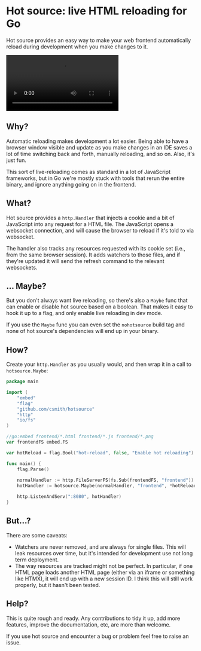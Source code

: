 # Hot source: live HTML reloading for Go

Hot source provides an easy way to make your web frontend automatically reload
during development when you make changes to it.

![demo](demo.webm)

## Why?

Automatic reloading makes development a lot easier. Being able to have a
browser window visible and update as you make changes in an IDE saves a lot
of time switching back and forth, manually reloading, and so on. Also, it's just
fun.

This sort of live-reloading comes as standard in a lot of JavaScript frameworks,
but in Go we're mostly stuck with tools that rerun the entire binary, and
ignore anything going on in the frontend.

## What?

Hot source provides a `http.Handler` that injects a cookie and a bit of JavaScript
into any request for a HTML file. The JavaScript opens a websocket connection,
and will cause the browser to reload if it's told to via websocket.

The handler also tracks any resources requested with its cookie set (i.e., from
the same browser session). It adds watchers to those files, and if they're
updated it will send the refresh command to the relevant websockets.

## … Maybe?

But you don't always want live reloading, so there's also a `Maybe` func that
can enable or disable hot source based on a boolean. That makes it easy to hook
it up to a flag, and only enable live reloading in dev mode.

If you use the `Maybe` func you can even set the `nohotsource` build tag and
none of hot source's dependencies will end up in your binary.

## How?

Create your `http.Handler` as you usually would, and then wrap it in a call to
`hotsource.Maybe`:

```go
package main

import (
	"embed"
	"flag"
	"github.com/csmith/hotsource"
	"http"
	"io/fs"
)

//go:embed frontend/*.html frontend/*.js frontend/*.png
var frontendFS embed.FS

var hotReload = flag.Bool("hot-reload", false, "Enable hot reloading")

func main() {
	flag.Parse()
	
	normalHandler := http.FileServerFS(fs.Sub(frontendFS, "frontend"))
	hotHandler := hotsource.Maybe(normalHandler, "frontend", *hotReload)

	http.ListenAndServ(":8080", hotHandler)
}
```

## But…?

There are some caveats:

- Watchers are never removed, and are always for single files. This will leak
  resources over time, but it's intended for development use not long term
  deployment.
- The way resources are tracked might not be perfect. In particular, if one
  HTML page loads another HTML page (either via an iframe or something like
  HTMX), it will end up with a new session ID. I think this will still work
  properly, but it hasn't been tested.

## Help?

This is quite rough and ready. Any contributions to tidy it up, add more
features, improve the documentation, etc, are more than welcome.

If you use hot source and encounter a bug or problem feel free to raise an
issue.